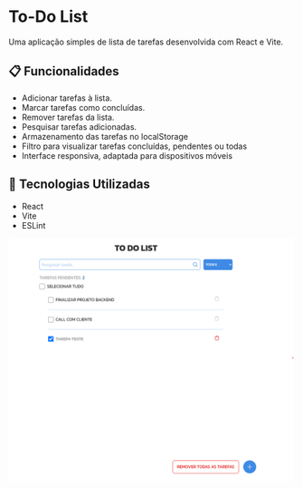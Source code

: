 # To-Do List

Uma aplicação simples de lista de tarefas desenvolvida com React e Vite.

## 📋 Funcionalidades

- Adicionar tarefas à lista.
- Marcar tarefas como concluídas.
- Remover tarefas da lista.
- Pesquisar tarefas adicionadas.
- Armazenamento das tarefas no localStorage
- Filtro para visualizar tarefas concluídas, pendentes ou todas
- Interface responsiva, adaptada para dispositivos móveis

## 🚀 Tecnologias Utilizadas

- React
- Vite
- ESLint


![Imagem da To-Do List](./assets/screenshot.png)
